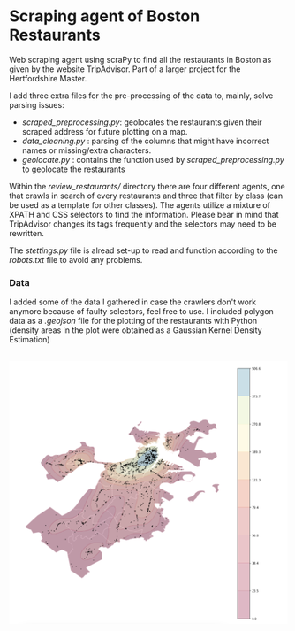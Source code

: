 # Scraping agent of Boston Restaurants 

Web scraping agent using scraPy to find all the restaurants in Boston as given by the website TripAdvisor. Part of a larger project for the Hertfordshire Master. 

I add three extra files for the pre-processing of the data to, mainly, solve parsing issues:
- *scraped_preprocessing.py*: geolocates the restaurants given their scraped address for future plotting on a map.
- *data_cleaning.py* : parsing of the columns that might have incorrect names or missing/extra characters. 
- *geolocate.py* : contains the function used by *scraped_preprocessing.py* to geolocate the restaurants

Within the *review_restaurants/* directory there are four different agents, one that crawls in search of every restaurants and three that filter by class (can be used as a template for other classes). The agents utilize a mixture of XPATH and CSS selectors to find the information. Please bear in mind that TripAdvisor changes its tags frequently and the selectors may need to be rewritten. 

The *stettings.py* file is alread set-up to read and function according to the *robots.txt* file to avoid any problems.

### Data

I added some of the data I gathered in case the crawlers don't work anymore because of faulty selectors, feel free to use. I included polygon data as a *.geojson* file for the plotting of the restaurants with Python (density areas in the plot were obtained as a Gaussian Kernel Density Estimation)

<br>
<img src="https://github.com/pablonavarrob/scraping-Boston-restaurants/blob/main/Screen%20Shot%202021-02-03%20at%2016.53.55.png" >
